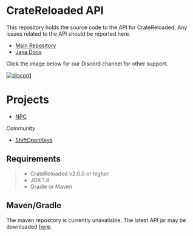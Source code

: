 # CrateReloaded API

This repository holds the source code to the API for CrateReloaded. Any issues related to the API should be reported here.

* [Main Repository](https://github.com/Hazebyte/CrateReloaded)
* [Java Docs](https://hazebyte.github.io/CrateReloadedAPI/)

Click the image below for our Discord channel for other support.


[![discord](https://imgur.com/MFRRBn4.png)](https://discord.gg/0srgnnU1nbB8wMML)

# Projects

* [NPC](https://github.com/Hazebyte/CrateReloadedNPC)

Community

* [ShiftOpenKeys](https://github.com/Twi5TeD/ShiftOpenKeys)

## Requirements

>- CrateReloaded v2.0.0 or higher
>- JDK 1.8
>- Gradle or Maven

## Maven/Gradle

The maven repository is currently unavailable. The latest API jar may be downloaded [here](https://github.com/orgs/Hazebyte/packages?repo_name=CrateReloadedAPI).
